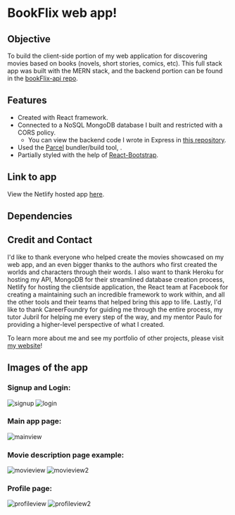 # BookFlix web app!

## Objective

To build the client-side portion of my web application for discovering movies based on books (novels, short stories, comics, etc). This full stack app was built with the MERN stack, and the backend portion can be found in the [bookFlix-api repo](https://github.com/jeffellingham/bookFlix_api). 

## Features

- Created with React framework.
- Connected to a NoSQL MongoDB database I built and restricted with a CORS policy.
  - You can view the backend code I wrote in Express in [this repository](https://github.com/jeffellingham/bookFlix_api).
- Used the [Parcel](https://parceljs.org/) bundler/build tool, .
- Partially styled with the help of [React-Bootstrap](https://react-bootstrap.github.io/).

## Link to app

View the Netlify hosted app [here](https://bookflixapp.netlify.app/).

## Dependencies

## Credit and Contact

I'd like to thank everyone who helped create the movies showcased on my web app, and an even bigger thanks to the authors who first created the worlds and characters through their words.
I also want to thank Heroku for hosting my API, MongoDB for their streamlined database creation process, Netlify for hosting the clientside application, the React team at Facebook for creating a maintaining such an incredible framework to work within, and all the other tools and their teams that helped bring this app to life.
Lastly, I'd like to thank CareerFoundry for guiding me through the entire process, my tutor Jubril for helping me every step of the way, and my mentor Paulo for providing a higher-level perspective of what I created.

To learn more about me and see my portfolio of other projects, please visit [my website](https://jeffellingham.github.io/)!

## Images of the app

### Signup and Login:

![signup](https://github.com/jeffellingham/bookFlix-client/assets/109999580/cc9e27b7-c6f9-4070-8170-57b38de8c0de)
![login](https://github.com/jeffellingham/bookFlix-client/assets/109999580/d1c7306c-d69a-41cb-8c2b-55e7012c09c6)

### Main app page:

![mainview](https://github.com/jeffellingham/bookFlix-client/assets/109999580/34d43f24-e16e-48e7-977e-1972748e7af4)

### Movie description page example:

![movieview](https://github.com/jeffellingham/bookFlix-client/assets/109999580/de635873-fdca-47ae-b318-cdb618f7e1d4)
![movieview2](https://github.com/jeffellingham/bookFlix-client/assets/109999580/f323634c-6764-476f-a826-6b8691838c81)

### Profile page:

![profileview](https://github.com/jeffellingham/bookFlix-client/assets/109999580/1075b0df-27e0-47b3-baee-7070502e0cd8)
![profileview2](https://github.com/jeffellingham/bookFlix-client/assets/109999580/4b5ec787-4947-41b3-be52-7376c0d13be9)


